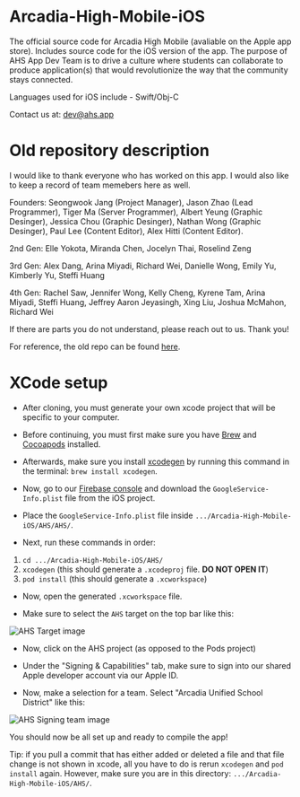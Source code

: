 # Arcadia-High-Mobile-iOS

The official source code for Arcadia High Mobile (avaliable on the Apple app store). Includes source code for the iOS version of the app. 
The purpose of AHS App Dev Team is to drive a culture where students can collaborate to produce application(s) that would revolutionize the way that the community stays connected.

Languages used for iOS include - Swift/Obj-C

Contact us at: dev@ahs.app

# Old repository description

I would like to thank everyone who has worked on this app. I would also like to keep a record of team memebers here as well.

Founders: Seongwook Jang (Project Manager), Jason Zhao (Lead Programmer), Tiger Ma (Server Programmer), Albert Yeung (Graphic Desinger), Jessica Chou (Graphic Desinger), Nathan Wong (Graphic Desinger), Paul Lee (Content Editor), Alex Hitti (Content Editor).

2nd Gen: Elle Yokota, Miranda Chen, Jocelyn Thai, Roselind Zeng

3rd Gen: Alex Dang, Arina Miyadi, Richard Wei, Danielle Wong, Emily Yu, Kimberly Yu, Steffi Huang

4th Gen: Rachel Saw, Jennifer Wong, Kelly Cheng, Kyrene Tam, Arina Miyadi, Steffi Huang, Jeffrey Aaron Jeyasingh, Xing Liu, Joshua McMahon, Richard Wei

If there are parts you do not understand, please reach out to us. Thank you!

For reference, the old repo can be found [here](https://github.com/AHSAppDevTeam/Arcadia-High-Mobile).

# XCode setup 

 - After cloning, you must generate your own xcode project that will be specific to your computer.

 - Before continuing, you must first make sure you have [Brew](https://brew.sh/) and [Cocoapods](https://cocoapods.org/) installed.

 - Afterwards, make sure you install [xcodegen](https://github.com/yonaskolb/XcodeGen/) by running this command in the terminal: `brew install xcodegen`.

 - Now, go to our [Firebase console](https://console.firebase.google.com/) and download the `GoogleService-Info.plist` file from the iOS project.

 - Place the `GoogleService-Info.plist` file inside `.../Arcadia-High-Mobile-iOS/AHS/AHS/`.

 - Next, run these commands in order:
1. `cd .../Arcadia-High-Mobile-iOS/AHS/`
2. `xcodegen` (this should generate a `.xcodeproj` file. **DO NOT OPEN IT**)
3. `pod install` (this should generate a `.xcworkspace`)

 - Now, open the generated `.xcworkspace` file.

 - Make sure to select the `AHS` target on the top bar like this:

![AHS Target image](https://imgur.com/qMvgXym.png)

 - Now, click on the AHS project (as opposed to the Pods project)
 
 - Under the "Signing & Capabilities" tab, make sure to sign into our shared Apple developer account via our Apple ID.

 - Now, make a selection for a team. Select "Arcadia Unified School District" like this:
 
 ![AHS Signing team image](https://imgur.com/wcpA9U9.png)
 
 You should now be all set up and ready to compile the app!
 
 Tip: if you pull a commit that has either added or deleted a file and that file change is not shown in xcode, all you have to do is rerun `xcodegen` and `pod install` again. However, make sure you are in this directory: `.../Arcadia-High-Mobile-iOS/AHS/`.

